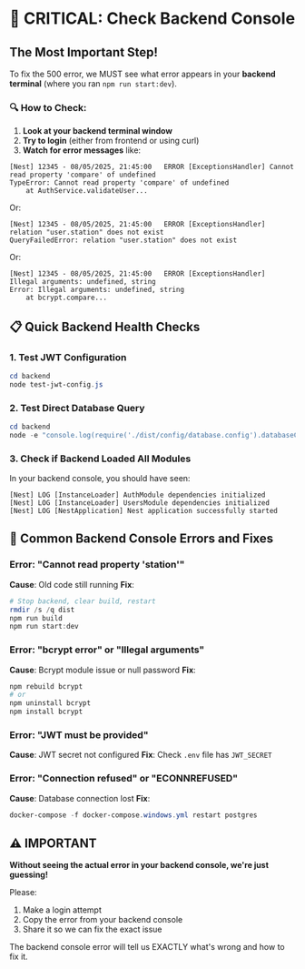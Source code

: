 # 🚨 CRITICAL: Check Backend Console

## The Most Important Step!

To fix the 500 error, we MUST see what error appears in your **backend terminal** (where you ran `npm run start:dev`).

### 🔍 How to Check:

1. **Look at your backend terminal window**
2. **Try to login** (either from frontend or using curl)
3. **Watch for error messages** like:

```
[Nest] 12345 - 08/05/2025, 21:45:00   ERROR [ExceptionsHandler] Cannot read property 'compare' of undefined
TypeError: Cannot read property 'compare' of undefined
    at AuthService.validateUser...
```

Or:

```
[Nest] 12345 - 08/05/2025, 21:45:00   ERROR [ExceptionsHandler] relation "user.station" does not exist
QueryFailedError: relation "user.station" does not exist
```

Or:

```
[Nest] 12345 - 08/05/2025, 21:45:00   ERROR [ExceptionsHandler] Illegal arguments: undefined, string
Error: Illegal arguments: undefined, string
    at bcrypt.compare...
```

## 📋 Quick Backend Health Checks

### 1. Test JWT Configuration
```powershell
cd backend
node test-jwt-config.js
```

### 2. Test Direct Database Query
```powershell
cd backend
node -e "console.log(require('./dist/config/database.config').databaseConfig)"
```

### 3. Check if Backend Loaded All Modules
In your backend console, you should have seen:
```
[Nest] LOG [InstanceLoader] AuthModule dependencies initialized
[Nest] LOG [InstanceLoader] UsersModule dependencies initialized
[Nest] LOG [NestApplication] Nest application successfully started
```

## 🎯 Common Backend Console Errors and Fixes

### Error: "Cannot read property 'station'"
**Cause**: Old code still running
**Fix**: 
```powershell
# Stop backend, clear build, restart
rmdir /s /q dist
npm run build
npm run start:dev
```

### Error: "bcrypt error" or "Illegal arguments"
**Cause**: Bcrypt module issue or null password
**Fix**:
```powershell
npm rebuild bcrypt
# or
npm uninstall bcrypt
npm install bcrypt
```

### Error: "JWT must be provided"
**Cause**: JWT secret not configured
**Fix**: Check `.env` file has `JWT_SECRET`

### Error: "Connection refused" or "ECONNREFUSED"
**Cause**: Database connection lost
**Fix**:
```powershell
docker-compose -f docker-compose.windows.yml restart postgres
```

## ⚠️ IMPORTANT

**Without seeing the actual error in your backend console, we're just guessing!**

Please:
1. Make a login attempt
2. Copy the error from your backend console
3. Share it so we can fix the exact issue

The backend console error will tell us EXACTLY what's wrong and how to fix it.
